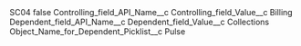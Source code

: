 <?xml version="1.0" encoding="UTF-8"?>
<CustomMetadata xmlns="http://soap.sforce.com/2006/04/metadata" xmlns:xsi="http://www.w3.org/2001/XMLSchema-instance" xmlns:xsd="http://www.w3.org/2001/XMLSchema">
    <label>SC04</label>
    <protected>false</protected>
    <values>
        <field>Controlling_field_API_Name__c</field>
        <value xsi:nil="true"/>
    </values>
    <values>
        <field>Controlling_field_Value__c</field>
        <value xsi:type="xsd:string">Billing</value>
    </values>
    <values>
        <field>Dependent_field_API_Name__c</field>
        <value xsi:nil="true"/>
    </values>
    <values>
        <field>Dependent_field_Value__c</field>
        <value xsi:type="xsd:string">Collections</value>
    </values>
    <values>
        <field>Object_Name_for_Dependent_Picklist__c</field>
        <value xsi:type="xsd:string">Pulse</value>
    </values>
</CustomMetadata>
